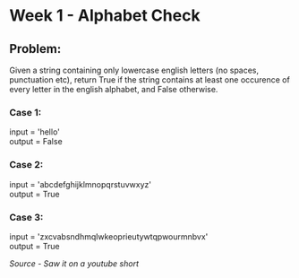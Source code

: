 # Week 1 - Alphabet Check
## Problem:

Given a string containing only lowercase english letters (no spaces, punctuation etc), return True if the string contains at least one occurence of every letter in the english alphabet, and False otherwise.

### Case 1:

input = 'hello'\
output =  False

### Case 2:

input = 'abcdefghijklmnopqrstuvwxyz'\
output = True

### Case 3:

input = 'zxcvabsndhmqlwkeoprieutywtqpwourmnbvx'\
output = True


*Source - Saw it on a youtube short*